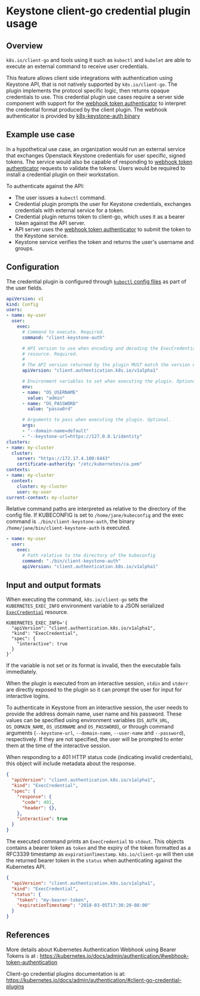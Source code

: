 # Keystone client-go credential plugin usage

## Overview

`k8s.io/client-go` and tools using it such as `kubectl` and `kubelet` are able to execute an
external command to receive user credentials.

This feature allows client side integrations with authentication using Keystone API, that is
not natively supported by `k8s.io/client-go`. The plugin implements the protocol specific logic,
then returns opaque credentials to use. This credential plugin use cases require a server side
component with support for the [webhook token authenticator](https://kubernetes.io/docs/admin/authentication/#webhook-token-authentication)
to interpret the credential format produced by the client plugin. The webhook authenticator is
provided by [k8s-keystone-auth binary](https://github.com/kubernetes/cloud-provider-openstack/blob/master/docs/using-keystone-webhook-authenticator-and-authorizer.md)

## Example use case

In a hypothetical use case, an organization would run an external service that exchanges Openstack Keystone
credentials for user specific, signed tokens. The service would also be capable of responding to [webhook token
authenticator](https://kubernetes.io/docs/admin/authentication/#webhook-token-authentication) requests to
validate the tokens. Users would be required to install a credential plugin on their workstation.

To authenticate against the API:

* The user issues a `kubectl` command.
* Credential plugin prompts the user for Keystone credentials, exchanges credentials with external service for a token.
* Credential plugin returns token to client-go, which uses it as a bearer token against the API server.
* API server uses the [webhook token authenticator](https://kubernetes.io/docs/admin/authentication/#webhook-token-authentication)
  to submit the token to the Keystone service.
* Keystone service verifies the token and returns the user's username and groups.

## Configuration

The credential plugin is configured through [`kubectl` config files](https://kubernetes.io/docs/tasks/access-application-cluster/configure-access-multiple-clusters/)
as part of the user fields.

```yaml
apiVersion: v1
kind: Config
users:
- name: my-user
  user:
    exec:
      # Command to execute. Required.
      command: "client-keystone-auth"

      # API version to use when encoding and decoding the ExecCredentials
      # resource. Required.
      #
      # The API version returned by the plugin MUST match the version encoded.
      apiVersion: "client.authentication.k8s.io/v1alpha1"

      # Environment variables to set when executing the plugin. Optional.
      env:
      - name: "OS_USERNAME"
        value: "admin"
      - name: "OS_PASSWORD"
        value: "passw0rd"

      # Arguments to pass when executing the plugin. Optional.
      args:
      - "--domain-name=default"
      - "--keystone-url=https://127.0.0.1/identity"
clusters:
- name: my-cluster
  cluster:
    server: "https://172.17.4.100:6443"
    certificate-authority: "/etc/kubernetes/ca.pem"
contexts:
- name: my-cluster
  context:
    cluster: my-cluster
    user: my-user
current-context: my-cluster
```

Relative command paths are interpreted as relative to the directory of the config file. If
KUBECONFIG is set to `/home/jane/kubeconfig` and the exec command is `./bin/client-keystone-auth`,
the binary `/home/jane/bin/client-keystone-auth` is executed.

```yaml
- name: my-user
  user:
    exec:
      # Path relative to the directory of the kubeconfig
      command: "./bin/client-keystone-auth"
      apiVersion: "client.authentication.k8s.io/v1alpha1"
```

## Input and output formats

When executing the command, `k8s.io/client-go` sets the `KUBERNETES_EXEC_INFO` environment
variable to a JSON serialized [`ExecCredential`](
https://github.com/kubernetes/client-go/blob/master/pkg/apis/clientauthentication/v1alpha1/types.go)
resource.

```
KUBERNETES_EXEC_INFO='{
  "apiVersion": "client.authentication.k8s.io/v1alpha1",
  "kind": "ExecCredential",
  "spec": {
    "interactive": true
  }
}'
```

If the variable is not set or its format is invalid, then the executable fails immediately.

When the plugin is executed from an interactive session, `stdin` and `stderr` are directly
exposed to the plugin so it can prompt the user for input for interactive logins.

To authenticate in Keystone from an interactive session, the user needs to provide the address
domain name, user name and his password. These values can be specified using environment variables
(`OS_AUTH_URL`, `OS_DOMAIN_NAME`, `OS_USERNAME` and `OS_PASSWORD`), or through command arguments
(`--keystone-url`, `--domain-name`, `--user-name` and `--password`), respectively.
If they are not specified, the user will be prompted to enter them at the time of the interactive
session.

When responding to a 401 HTTP status code (indicating invalid credentials), this object will
include metadata about the response.

```json
{
  "apiVersion": "client.authentication.k8s.io/v1alpha1",
  "kind": "ExecCredential",
  "spec": {
    "response": {
      "code": 401,
      "header": {},
    },
    "interactive": true
  }
}
```

The executed command prints an `ExecCredential` to `stdout`. This objects contains a bearer
token as `token` and the expiry of the token formatted as a RFC3339 timestamp as `expirationTimestamp`.
`k8s.io/client-go` will then use the returned bearer token in the `status` when authenticating against the
Kubernetes API.

```json
{
  "apiVersion": "client.authentication.k8s.io/v1alpha1",
  "kind": "ExecCredential",
  "status": {
    "token": "my-bearer-token",
    "expirationTimestamp": "2018-03-05T17:30:20-08:00"
  }
}
```

## References

More details about Kubernetes Authentication Webhook using Bearer Tokens is at :
https://kubernetes.io/docs/admin/authentication/#webhook-token-authentication

Client-go credential plugins documentation is at:
https://kubernetes.io/docs/admin/authentication/#client-go-credential-plugins
